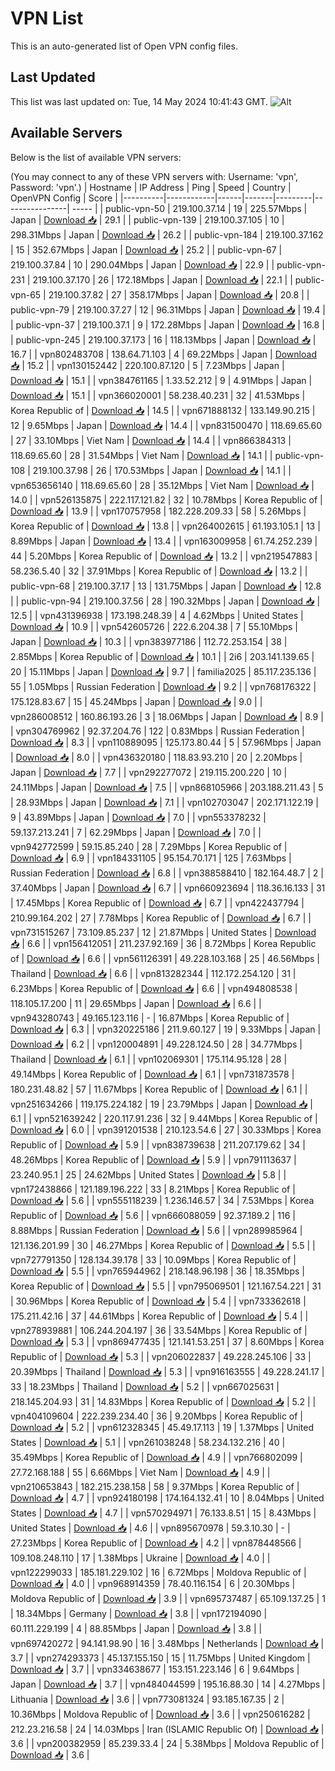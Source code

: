 # VPN List

This is an auto-generated list of Open VPN config files.

## Last Updated

This list was last updated on: Tue, 14 May 2024 10:41:43 GMT.
![Alt](https://repobeats.axiom.co/api/embed/186b98318ef1479477931607c1ad7d823f12451f.svg "Repobeats analytics image")

## Available Servers

Below is the list of available VPN servers:

(You may connect to any of these VPN servers with: Username: 'vpn', Password: 'vpn'.)
| Hostname | IP Address | Ping | Speed | Country | OpenVPN Config | Score |
|----------|------------|------|-------|---------|----------------| ----- |
| public-vpn-50 | 219.100.37.14 | 19 | 225.57Mbps | Japan | [Download 📥](./configs/server_0_JP.ovpn) | 29.1 |
| public-vpn-139 | 219.100.37.105 | 10 | 298.31Mbps | Japan | [Download 📥](./configs/server_1_JP.ovpn) | 26.2 |
| public-vpn-184 | 219.100.37.162 | 15 | 352.67Mbps | Japan | [Download 📥](./configs/server_2_JP.ovpn) | 25.2 |
| public-vpn-67 | 219.100.37.84 | 10 | 290.04Mbps | Japan | [Download 📥](./configs/server_3_JP.ovpn) | 22.9 |
| public-vpn-231 | 219.100.37.170 | 26 | 172.18Mbps | Japan | [Download 📥](./configs/server_4_JP.ovpn) | 22.1 |
| public-vpn-65 | 219.100.37.82 | 27 | 358.17Mbps | Japan | [Download 📥](./configs/server_5_JP.ovpn) | 20.8 |
| public-vpn-79 | 219.100.37.27 | 12 | 96.31Mbps | Japan | [Download 📥](./configs/server_6_JP.ovpn) | 19.4 |
| public-vpn-37 | 219.100.37.1 | 9 | 172.28Mbps | Japan | [Download 📥](./configs/server_7_JP.ovpn) | 16.8 |
| public-vpn-245 | 219.100.37.173 | 16 | 118.13Mbps | Japan | [Download 📥](./configs/server_8_JP.ovpn) | 16.7 |
| vpn802483708 | 138.64.71.103 | 4 | 69.22Mbps | Japan | [Download 📥](./configs/server_9_JP.ovpn) | 15.2 |
| vpn130152442 | 220.100.87.120 | 5 | 7.23Mbps | Japan | [Download 📥](./configs/server_10_JP.ovpn) | 15.1 |
| vpn384761165 | 1.33.52.212 | 9 | 4.91Mbps | Japan | [Download 📥](./configs/server_11_JP.ovpn) | 15.1 |
| vpn366020001 | 58.238.40.231 | 32 | 41.53Mbps | Korea Republic of | [Download 📥](./configs/server_12_KR.ovpn) | 14.5 |
| vpn671888132 | 133.149.90.215 | 12 | 9.65Mbps | Japan | [Download 📥](./configs/server_13_JP.ovpn) | 14.4 |
| vpn831500470 | 118.69.65.60 | 27 | 33.10Mbps | Viet Nam | [Download 📥](./configs/server_14_VN.ovpn) | 14.4 |
| vpn866384313 | 118.69.65.60 | 28 | 31.54Mbps | Viet Nam | [Download 📥](./configs/server_15_VN.ovpn) | 14.1 |
| public-vpn-108 | 219.100.37.98 | 26 | 170.53Mbps | Japan | [Download 📥](./configs/server_16_JP.ovpn) | 14.1 |
| vpn653656140 | 118.69.65.60 | 28 | 35.12Mbps | Viet Nam | [Download 📥](./configs/server_17_VN.ovpn) | 14.0 |
| vpn526135875 | 222.117.121.82 | 32 | 10.78Mbps | Korea Republic of | [Download 📥](./configs/server_18_KR.ovpn) | 13.9 |
| vpn170757958 | 182.228.209.33 | 58 | 5.26Mbps | Korea Republic of | [Download 📥](./configs/server_19_KR.ovpn) | 13.8 |
| vpn264002615 | 61.193.105.1 | 13 | 8.89Mbps | Japan | [Download 📥](./configs/server_20_JP.ovpn) | 13.4 |
| vpn163009958 | 61.74.252.239 | 44 | 5.20Mbps | Korea Republic of | [Download 📥](./configs/server_21_KR.ovpn) | 13.2 |
| vpn219547883 | 58.236.5.40 | 32 | 37.91Mbps | Korea Republic of | [Download 📥](./configs/server_22_KR.ovpn) | 13.2 |
| public-vpn-68 | 219.100.37.17 | 13 | 131.75Mbps | Japan | [Download 📥](./configs/server_23_JP.ovpn) | 12.8 |
| public-vpn-94 | 219.100.37.56 | 28 | 190.32Mbps | Japan | [Download 📥](./configs/server_24_JP.ovpn) | 12.5 |
| vpn431396938 | 173.198.248.39 | 4 | 4.62Mbps | United States | [Download 📥](./configs/server_25_US.ovpn) | 10.9 |
| vpn542605726 | 222.6.204.38 | 7 | 55.10Mbps | Japan | [Download 📥](./configs/server_26_JP.ovpn) | 10.3 |
| vpn383977186 | 112.72.253.154 | 38 | 2.85Mbps | Korea Republic of | [Download 📥](./configs/server_27_KR.ovpn) | 10.1 |
| 2i6 | 203.141.139.65 | 20 | 15.11Mbps | Japan | [Download 📥](./configs/server_28_JP.ovpn) | 9.7 |
| familia2025 | 85.117.235.136 | 55 | 1.05Mbps | Russian Federation | [Download 📥](./configs/server_29_RU.ovpn) | 9.2 |
| vpn768176322 | 175.128.83.67 | 15 | 45.24Mbps | Japan | [Download 📥](./configs/server_30_JP.ovpn) | 9.0 |
| vpn286008512 | 160.86.193.26 | 3 | 18.06Mbps | Japan | [Download 📥](./configs/server_31_JP.ovpn) | 8.9 |
| vpn304769962 | 92.37.204.76 | 122 | 0.83Mbps | Russian Federation | [Download 📥](./configs/server_32_RU.ovpn) | 8.3 |
| vpn110889095 | 125.173.80.44 | 5 | 57.96Mbps | Japan | [Download 📥](./configs/server_33_JP.ovpn) | 8.0 |
| vpn436320180 | 118.83.93.210 | 20 | 2.20Mbps | Japan | [Download 📥](./configs/server_34_JP.ovpn) | 7.7 |
| vpn292277072 | 219.115.200.220 | 10 | 24.11Mbps | Japan | [Download 📥](./configs/server_35_JP.ovpn) | 7.5 |
| vpn868105966 | 203.188.211.43 | 5 | 28.93Mbps | Japan | [Download 📥](./configs/server_36_JP.ovpn) | 7.1 |
| vpn102703047 | 202.171.122.19 | 9 | 43.89Mbps | Japan | [Download 📥](./configs/server_37_JP.ovpn) | 7.0 |
| vpn553378232 | 59.137.213.241 | 7 | 62.29Mbps | Japan | [Download 📥](./configs/server_38_JP.ovpn) | 7.0 |
| vpn942772599 | 59.15.85.240 | 28 | 7.29Mbps | Korea Republic of | [Download 📥](./configs/server_39_KR.ovpn) | 6.9 |
| vpn184331105 | 95.154.70.171 | 125 | 7.63Mbps | Russian Federation | [Download 📥](./configs/server_40_RU.ovpn) | 6.8 |
| vpn388588410 | 182.164.48.7 | 2 | 37.40Mbps | Japan | [Download 📥](./configs/server_41_JP.ovpn) | 6.7 |
| vpn660923694 | 118.36.16.133 | 31 | 17.45Mbps | Korea Republic of | [Download 📥](./configs/server_42_KR.ovpn) | 6.7 |
| vpn422437794 | 210.99.164.202 | 27 | 7.78Mbps | Korea Republic of | [Download 📥](./configs/server_43_KR.ovpn) | 6.7 |
| vpn731515267 | 73.109.85.237 | 12 | 21.87Mbps | United States | [Download 📥](./configs/server_44_US.ovpn) | 6.6 |
| vpn156412051 | 211.237.92.169 | 36 | 8.72Mbps | Korea Republic of | [Download 📥](./configs/server_45_KR.ovpn) | 6.6 |
| vpn561126391 | 49.228.103.168 | 25 | 46.56Mbps | Thailand | [Download 📥](./configs/server_46_TH.ovpn) | 6.6 |
| vpn813282344 | 112.172.254.120 | 31 | 6.23Mbps | Korea Republic of | [Download 📥](./configs/server_47_KR.ovpn) | 6.6 |
| vpn494808538 | 118.105.17.200 | 11 | 29.65Mbps | Japan | [Download 📥](./configs/server_48_JP.ovpn) | 6.6 |
| vpn943280743 | 49.165.123.116 | - | 16.87Mbps | Korea Republic of | [Download 📥](./configs/server_49_KR.ovpn) | 6.3 |
| vpn320225186 | 211.9.60.127 | 19 | 9.33Mbps | Japan | [Download 📥](./configs/server_50_JP.ovpn) | 6.2 |
| vpn120004891 | 49.228.124.50 | 28 | 34.77Mbps | Thailand | [Download 📥](./configs/server_51_TH.ovpn) | 6.1 |
| vpn102069301 | 175.114.95.128 | 28 | 49.14Mbps | Korea Republic of | [Download 📥](./configs/server_52_KR.ovpn) | 6.1 |
| vpn731873578 | 180.231.48.82 | 57 | 11.67Mbps | Korea Republic of | [Download 📥](./configs/server_53_KR.ovpn) | 6.1 |
| vpn251634266 | 119.175.224.182 | 19 | 23.79Mbps | Japan | [Download 📥](./configs/server_54_JP.ovpn) | 6.1 |
| vpn521639242 | 220.117.91.236 | 32 | 9.44Mbps | Korea Republic of | [Download 📥](./configs/server_55_KR.ovpn) | 6.0 |
| vpn391201538 | 210.123.54.6 | 27 | 30.33Mbps | Korea Republic of | [Download 📥](./configs/server_56_KR.ovpn) | 5.9 |
| vpn838739638 | 211.207.179.62 | 34 | 48.26Mbps | Korea Republic of | [Download 📥](./configs/server_57_KR.ovpn) | 5.9 |
| vpn791113637 | 23.240.95.1 | 25 | 24.62Mbps | United States | [Download 📥](./configs/server_58_US.ovpn) | 5.8 |
| vpn172438866 | 121.189.196.222 | 33 | 8.21Mbps | Korea Republic of | [Download 📥](./configs/server_59_KR.ovpn) | 5.6 |
| vpn555118239 | 1.236.146.57 | 34 | 7.53Mbps | Korea Republic of | [Download 📥](./configs/server_60_KR.ovpn) | 5.6 |
| vpn666088059 | 92.37.189.2 | 116 | 8.88Mbps | Russian Federation | [Download 📥](./configs/server_61_RU.ovpn) | 5.6 |
| vpn289985964 | 121.136.201.99 | 30 | 46.27Mbps | Korea Republic of | [Download 📥](./configs/server_62_KR.ovpn) | 5.5 |
| vpn727791350 | 128.134.39.178 | 33 | 10.09Mbps | Korea Republic of | [Download 📥](./configs/server_63_KR.ovpn) | 5.5 |
| vpn765944962 | 218.148.96.198 | 36 | 18.35Mbps | Korea Republic of | [Download 📥](./configs/server_64_KR.ovpn) | 5.5 |
| vpn795069501 | 121.167.54.221 | 31 | 30.96Mbps | Korea Republic of | [Download 📥](./configs/server_65_KR.ovpn) | 5.4 |
| vpn733362618 | 175.211.42.16 | 37 | 44.61Mbps | Korea Republic of | [Download 📥](./configs/server_66_KR.ovpn) | 5.4 |
| vpn278939881 | 106.244.204.197 | 36 | 33.54Mbps | Korea Republic of | [Download 📥](./configs/server_67_KR.ovpn) | 5.3 |
| vpn869477435 | 121.141.53.251 | 37 | 8.60Mbps | Korea Republic of | [Download 📥](./configs/server_68_KR.ovpn) | 5.3 |
| vpn206022837 | 49.228.245.106 | 33 | 20.39Mbps | Thailand | [Download 📥](./configs/server_69_TH.ovpn) | 5.3 |
| vpn916163555 | 49.228.241.17 | 33 | 18.23Mbps | Thailand | [Download 📥](./configs/server_70_TH.ovpn) | 5.2 |
| vpn667025631 | 218.145.204.93 | 31 | 14.83Mbps | Korea Republic of | [Download 📥](./configs/server_71_KR.ovpn) | 5.2 |
| vpn404109604 | 222.239.234.40 | 36 | 9.20Mbps | Korea Republic of | [Download 📥](./configs/server_72_KR.ovpn) | 5.2 |
| vpn612328345 | 45.49.17.113 | 19 | 1.37Mbps | United States | [Download 📥](./configs/server_73_US.ovpn) | 5.1 |
| vpn261038248 | 58.234.132.216 | 40 | 35.49Mbps | Korea Republic of | [Download 📥](./configs/server_74_KR.ovpn) | 4.9 |
| vpn766802099 | 27.72.168.188 | 55 | 6.66Mbps | Viet Nam | [Download 📥](./configs/server_75_VN.ovpn) | 4.9 |
| vpn210653843 | 182.215.238.158 | 58 | 9.37Mbps | Korea Republic of | [Download 📥](./configs/server_76_KR.ovpn) | 4.7 |
| vpn924180198 | 174.164.132.41 | 10 | 8.04Mbps | United States | [Download 📥](./configs/server_77_US.ovpn) | 4.7 |
| vpn570294971 | 76.133.8.51 | 15 | 8.43Mbps | United States | [Download 📥](./configs/server_78_US.ovpn) | 4.6 |
| vpn895670978 | 59.3.10.30 | - | 27.23Mbps | Korea Republic of | [Download 📥](./configs/server_79_KR.ovpn) | 4.2 |
| vpn878448566 | 109.108.248.110 | 17 | 1.38Mbps | Ukraine | [Download 📥](./configs/server_80_UA.ovpn) | 4.0 |
| vpn122299033 | 185.181.229.102 | 16 | 6.72Mbps | Moldova Republic of | [Download 📥](./configs/server_81_MD.ovpn) | 4.0 |
| vpn968914359 | 78.40.116.154 | 6 | 20.30Mbps | Moldova Republic of | [Download 📥](./configs/server_82_MD.ovpn) | 3.9 |
| vpn695737487 | 65.109.137.25 | 1 | 18.34Mbps | Germany | [Download 📥](./configs/server_83_DE.ovpn) | 3.8 |
| vpn172194090 | 60.111.229.199 | 4 | 88.85Mbps | Japan | [Download 📥](./configs/server_84_JP.ovpn) | 3.8 |
| vpn697420272 | 94.141.98.90 | 16 | 3.48Mbps | Netherlands | [Download 📥](./configs/server_85_NL.ovpn) | 3.7 |
| vpn274293373 | 45.137.155.150 | 15 | 11.75Mbps | United Kingdom | [Download 📥](./configs/server_86_GB.ovpn) | 3.7 |
| vpn334638677 | 153.151.223.146 | 6 | 9.64Mbps | Japan | [Download 📥](./configs/server_87_JP.ovpn) | 3.7 |
| vpn484044599 | 195.16.88.30 | 14 | 4.27Mbps | Lithuania | [Download 📥](./configs/server_88_LT.ovpn) | 3.6 |
| vpn773081324 | 93.185.167.35 | 2 | 10.36Mbps | Moldova Republic of | [Download 📥](./configs/server_89_MD.ovpn) | 3.6 |
| vpn250616282 | 212.23.216.58 | 24 | 14.03Mbps | Iran (ISLAMIC Republic Of) | [Download 📥](./configs/server_90_IR.ovpn) | 3.6 |
| vpn200382959 | 85.239.33.4 | 24 | 5.38Mbps | Moldova Republic of | [Download 📥](./configs/server_91_MD.ovpn) | 3.6 |
